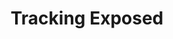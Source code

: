 ---
layout: author_page
title: "Tracking Exposed"
sub_title: "About the Author"
image: "/assets/images/art/team/trex.jpeg"
primary_author: true
bio: |
   A no-profit, free software project aimed to analyze evidence of algorithm personalization by enabling social media user in scraping their personalized feeds, and allow comparison among said evidence by offering privacy-preserving API, so people might finally figure out how aggressive and manipulative is the modern Internet landscape.
social_accounts:
  - icon: "jam jam-twitter"
    url: "https://mobile.twitter.com/trackingexposed"
  - icon: "jam jam-youtube"
    url: "https://www.youtube.com/channel/UCZQ6RK_b9grwh1V9zdo3exA"
---